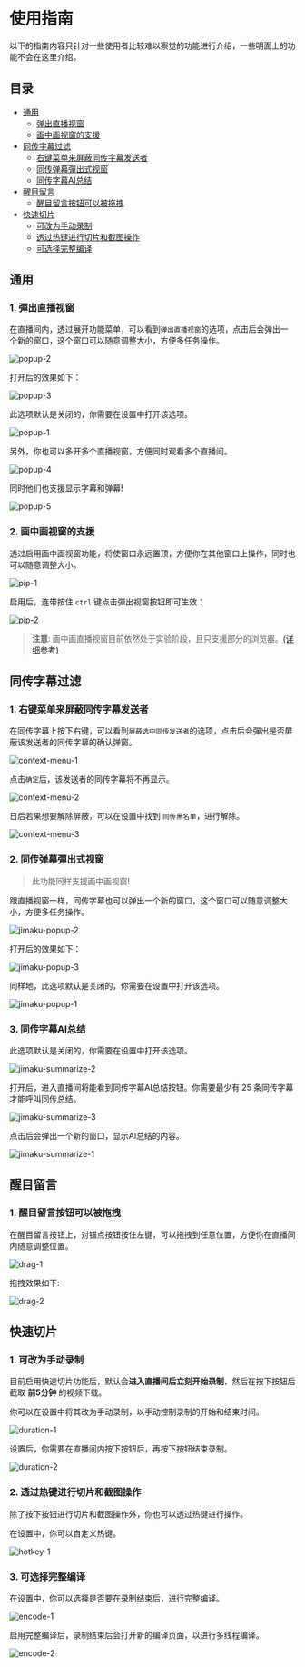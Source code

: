 

# 使用指南

以下的指南内容只针对一些使用者比较难以察觉的功能进行介绍，一些明面上的功能不会在这里介绍。

## 目录

- [通用](#通用)
  - [弹出直播视窗](#1-弹出直播视窗)
  - [画中画视窗的支援](#2-画中画视窗的支援)
- [同传字幕过滤](#同传字幕过滤)
    - [右键菜单来屏蔽同传字幕发送者](#1-右键菜单来屏蔽同传字幕发送者)
    - [同传弹幕彈出式视窗](#2-同传弹幕彈出式视窗)
    - [同传字幕AI总结](#3-同传字幕ai总结)
- [醒目留言](#醒目留言)
    - [醒目留言按钮可以被拖拽](#1-醒目留言按钮可以被拖拽)
- [快速切片](#快速切片)
    - [可改为手动录制](#1-可改为手动录制)
    - [透过热键进行切片和截图操作](#2-透过热键进行切片和截图操作)
    - [可选择完整编译](#3-可选择完整编译)

## 通用

### 1. 彈出直播视窗

在直播间内，透过展开功能菜单，可以看到`弹出直播视窗`的选项，点击后会弹出一个新的窗口，这个窗口可以随意调整大小，方便多任务操作。

![popup-2](https://cdn.jsdelivr.net/gh/eric2788/bilibili-vup-stream-enhancer@web/tutorials/content/popup-2.png)

打开后的效果如下：

![popup-3](https://cdn.jsdelivr.net/gh/eric2788/bilibili-vup-stream-enhancer@web/tutorials/content/popup-3.png)

此选项默认是关闭的，你需要在设置中打开该选项。

![popup-1](https://cdn.jsdelivr.net/gh/eric2788/bilibili-vup-stream-enhancer@web/tutorials/content/popup-1.png)

另外，你也可以多开多个直播视窗，方便同时观看多个直播间。

![popup-4](https://cdn.jsdelivr.net/gh/eric2788/bilibili-vup-stream-enhancer@web/tutorials/content/popup-4.png)

同时他们也支援显示字幕和弹幕!

![popup-5](https://cdn.jsdelivr.net/gh/eric2788/bilibili-vup-stream-enhancer@web/tutorials/content/popup-5.png)

### 2. 画中画视窗的支援

透过启用画中画视窗功能，将使窗口永远置顶，方便你在其他窗口上操作，同时也可以随意调整大小。

![pip-1](https://cdn.jsdelivr.net/gh/eric2788/bilibili-vup-stream-enhancer@web/tutorials/content/pip-1.png)

启用后，连带按住 `ctrl` 键点击彈出视窗按钮即可生效：

![pip-2](https://cdn.jsdelivr.net/gh/eric2788/bilibili-vup-stream-enhancer@web/tutorials/content/pip-2.png)

> **注意**: 画中画直播视窗目前依然处于实验阶段，且只支援部分的浏览器。[(详细参考)](https://developer.mozilla.org/en-US/docs/Web/API/Document_Picture-in-Picture_API)


## 同传字幕过滤

### 1. 右键菜单来屏蔽同传字幕发送者

在同传字幕上按下右键，可以看到`屏蔽选中同传发送者`的选项，点击后会彈出是否屏蔽该发送者的同传字幕的确认弹窗。

![context-menu-1](https://cdn.jsdelivr.net/gh/eric2788/bilibili-vup-stream-enhancer@web/tutorials/jimaku/context-menu-1.png)

点击`确定`后，该发送者的同传字幕将不再显示。

![context-menu-2](https://cdn.jsdelivr.net/gh/eric2788/bilibili-vup-stream-enhancer@web/tutorials/jimaku/context-menu-2.png)

日后若果想要解除屏蔽，可以在设置中找到 `同传黑名单`，进行解除。

![context-menu-3](https://cdn.jsdelivr.net/gh/eric2788/bilibili-vup-stream-enhancer@web/tutorials/jimaku/context-menu-3.png)

### 2. 同传弹幕彈出式视窗

> 此功能同样支援画中画视窗!

跟直播视窗一样，同传字幕也可以弹出一个新的窗口，这个窗口可以随意调整大小，方便多任务操作。

![jimaku-popup-2](https://cdn.jsdelivr.net/gh/eric2788/bilibili-vup-stream-enhancer@web/tutorials/jimaku/jimaku-popup-2.png)

打开后的效果如下：

![jimaku-popup-3](https://cdn.jsdelivr.net/gh/eric2788/bilibili-vup-stream-enhancer@web/tutorials/jimaku/jimaku-popup-3.png)

同样地，此选项默认是关闭的，你需要在设置中打开该选项。

![jimaku-popup-1](https://cdn.jsdelivr.net/gh/eric2788/bilibili-vup-stream-enhancer@web/tutorials/jimaku/jimaku-popup-1.png)

### 3. 同传字幕AI总结

此选项默认是关闭的，你需要在设置中打开该选项。

![jimaku-summarize-2](https://cdn.jsdelivr.net/gh/eric2788/bilibili-vup-stream-enhancer@web/tutorials/jimaku/jimaku-summarize-2.png)

打开后，进入直播间将能看到同传字幕AI总结按钮。你需要最少有 25 条同传字幕才能呼叫同传总结。

![jimaku-summarize-3](https://cdn.jsdelivr.net/gh/eric2788/bilibili-vup-stream-enhancer@web/tutorials/jimaku/jimaku-summarize-3.png)

点击后会弹出一个新的窗口，显示AI总结的内容。

![jimaku-summarize-1](https://cdn.jsdelivr.net/gh/eric2788/bilibili-vup-stream-enhancer@web/tutorials/jimaku/jimaku-summarize-1.png)


## 醒目留言

### 1. 醒目留言按钮可以被拖拽

在醒目留言按钮上，对锚点按钮按住左键，可以拖拽到任意位置，方便你在直播间内随意调整位置。

![drag-1](https://cdn.jsdelivr.net/gh/eric2788/bilibili-vup-stream-enhancer@web/tutorials/superchat/drag-1.png)

拖拽效果如下:

![drag-2](https://cdn.jsdelivr.net/gh/eric2788/bilibili-vup-stream-enhancer@web/tutorials/superchat/drag-2.gif)

## 快速切片

### 1. 可改为手动录制

目前启用快速切片功能后，默认会**进入直播间后立刻开始录制**，然后在按下按钮后截取 **前5分钟** 的视频下载。

你可以在设置中将其改为手动录制，以手动控制录制的开始和结束时间。

![duration-1](https://cdn.jsdelivr.net/gh/eric2788/bilibili-vup-stream-enhancer@web/tutorials/recorder/duration-1.png)

设置后，你需要在直播间内按下按钮后，再按下按钮结束录制。

![duration-2](https://cdn.jsdelivr.net/gh/eric2788/bilibili-vup-stream-enhancer@web/tutorials/recorder/duration-2.png)

### 2. 透过热键进行切片和截图操作

除了按下按钮进行切片和截图操作外，你也可以透过热键进行操作。

在设置中，你可以自定义热键。

![hotkey-1](https://cdn.jsdelivr.net/gh/eric2788/bilibili-vup-stream-enhancer@web/tutorials/recorder/hotkey-1.png)

### 3. 可选择完整编译

在设置中，你可以选择是否要在录制结束后，进行完整编译。

![encode-1](https://cdn.jsdelivr.net/gh/eric2788/bilibili-vup-stream-enhancer@web/tutorials/recorder/encode-1.png)

启用完整编译后，录制结束后会打开新的编译页面，以进行多线程编译。

![encode-2](https://cdn.jsdelivr.net/gh/eric2788/bilibili-vup-stream-enhancer@web/tutorials/recorder/encode-2.png)

